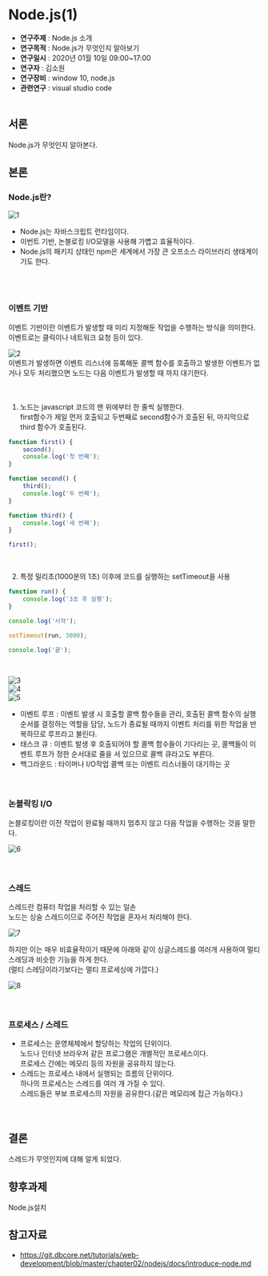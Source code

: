 # Node.js(1)

* **연구주제** : Node.js 소개<br>
* **연구목적** : Node.js가 무엇인지 알아보기<br>
* **연구일시** : 2020년 01월 10일 09:00~17:00<br>
* **연구자** : 김소원 <br>
* **연구장비** : window 10, node.js<br>
* **관련연구** : visual studio code<br><br>

## 서론
Node.js가 무엇인지 알아본다.

## 본론
### **Node.js란?**
![1](https://upload.wikimedia.org/wikipedia/commons/thumb/d/d9/Node.js_logo.svg/220px-Node.js_logo.svg.png
)<br>
* Node.js는 자바스크립트 런타임이다.
* 이번트 기반, 논블로킹 I/O모델을 사용해 가볍고 효율적이다.
* Node.js의 패키지 상태인 npm은 세계에서 가장 큰 오프소스 라이브러리 생태계이기도 한다.<br>


<br>
<br>

### **이벤트 기반**
이벤트 기반이란 이벤트가 발생할 때 미리 지정해둔 작업을 수행하는 방식을 의미한다.<br>
이벤트로는 클릭이나 네트워크 요청 등이 있다.<br>


![2](https://dbcore-assets-public.s3.amazonaws.com/tutorials/images/024.jpg)<br>
이벤트가 발생하면 이벤트 리스너에 등록해둔 콜백 함수를 호출하고 발생한 이벤트가 없거나 모두 처리했으면 노드는 다음 이벤트가 발생할 때 까지 대기한다.<br><br><br>


1. 노드는 javascript 코드의 맨 위에부터 한 줄씩 실행한다.<br>
first함수가 제일 먼저 호출되고 두번째로 second함수가 호출된 뒤, 마지막으로 third 함수가 호출된다.<br>
```javascript
function first() {
    second();
    console.log('첫 번째');
}

function second() {
    third();
    console.log('두 번째');
}

function third() {
    console.log('세 번째');
}

first();
```
<br>



2. 특정 밀리초(1000분의 1초) 이후에 코드를 실행하는 setTimeout을 사용<br>

```javascript
function run() {
    console.log('3초 후 실행');
}

console.log('시작');

setTimeout(run, 3000);

console.log('끝');
```
<br>

![3](https://dbcore-assets-public.s3.amazonaws.com/tutorials/images/026.jpg
)<br>
![4](https://dbcore-assets-public.s3.amazonaws.com/tutorials/images/027_1.jpg)<br>
![5](https://dbcore-assets-public.s3.amazonaws.com/tutorials/images/027_2.jpg)<br>

* 이벤트 루프 : 이벤트 발생 시 호출할 콜백 함수들을 관리, 호출된 콜백 함수의 실행 순서를 결정하는 역할을 담당, 노드가 종료될 때까지 이벤트  처리를 위한 작업을 반복하므로 루프라고 불린다.
* 태스크 큐 : 이벤트 발생 후 호출되어야 할 콜백 함수들이 기다리는 곳, 콜백들이 이벤트 루프가 정한 순서대로 줄을 서 있으므로 콜백 큐라고도 부른다.
* 백그라운드 : 타이머나 I/O작업 콜백 또는 이벤트 리스너들이 대기하는 곳<br><br><br>
### **논블락킹 I/O**
논블로킹이란 이전 작업이 완료될 때까지 멈추지 않고 다음 작업을 수행하는 것을 말한다.<br>

![6](https://dbcore-assets-public.s3.amazonaws.com/tutorials/images/028.jpg)<br><br><br>

### **스레드**
스레드란 컴퓨터 작업을 처리할 수 있는 일손<br>
노드는 싱슬 스레드이므로 주어진 작업을 혼자서 처리해야 한다.<br>

![7](https://dbcore-assets-public.s3.amazonaws.com/tutorials/images/030.jpg)<br>

하지만 이는 매우 비효율적이기 때문에 아래와 같이 싱글스레드를 여러개 사용하여 멀티 스레딩과 비슷한 기능을 하게 한다.<br>
(멀티 스레딩이라기보다는 멀티 프로세싱에 가깝다.)<br>

![8](https://dbcore-assets-public.s3.amazonaws.com/tutorials/images/031_2.jpg)<br><br><br>

### **프로세스 / 스레드**
* 프로세스는 운영체제에서 할당하는 작업의 단위이다.<br>노드나 인터넷 브라우저 같은 프로그램은 개별적인 프로세스이다.<br>프로세스 간에는 메모리 등의 자원을 공유하지 않는다.<br>
* 스레드는 프로세스 내에서 실행되는 흐름의 단위이다.<br>하나의 프로세스는 스레드를 여러 개 가질 수 있다.<br>스레드들은 부보 프로세스의 자원을 공유한다.(같은 메모리에 접근 가능하다.)<br><br><br>


## 결론
스레드가 무엇인지에 대해 알게 되었다.<br>

## 향후과제
Node.js설치

## 참고자료
* https://git.dbcore.net/tutorials/web-development/blob/master/chapter02/nodejs/docs/introduce-node.md